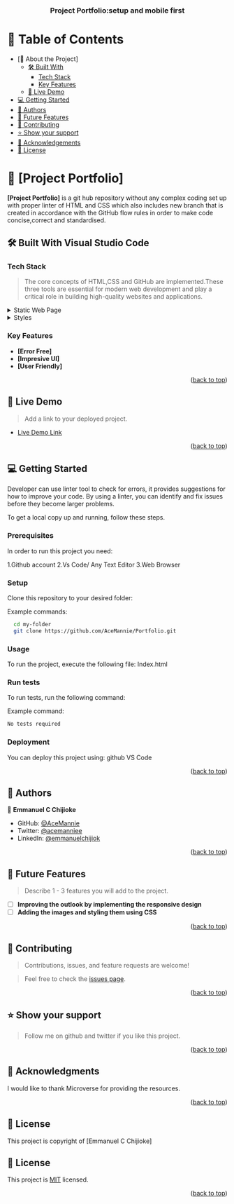 <a name="readme-top"></a>

<!--
HOW TO USE:
This is an example of how you may give instructions on setting up your project locally.

Modify this file to match your project and remove sections that don't apply.

REQUIRED SECTIONS:
- Table of Contents
- About the Project
  - Built With
  - Live Demo
- Getting Started
- Authors
- Future Features
- Contributing
- Show your support
- Acknowledgements
- License

OPTIONAL SECTIONS:
- FAQ

After you're finished please remove all the comments and instructions!
-->

<div align="center">
  <!-- You are encouraged to replace this logo with your own! Otherwise you can also remove it. -->
 <h3><b>Project Portfolio:setup and mobile first</b></h3>

</div>

<!-- TABLE OF CONTENTS -->

# 📗 Table of Contents

- [📖 About the Project]
  - [🛠 Built With](#built-with)
    - [Tech Stack](#tech-stack)
    - [Key Features](#key-features)
  - [🚀 Live Demo](#live-demo)
- [💻 Getting Started](#getting-started)
- [👥 Authors](#authors)
- [🔭 Future Features](#future-features)
- [🤝 Contributing](#contributing)
- [⭐️ Show your support](#support)
- [🙏 Acknowledgements](#acknowledgements)
- [📝 License](#license)

<!-- PROJECT DESCRIPTION -->

# 📖 [Project Portfolio] <a name="about-project"></a>

**[Project Portfolio]** is a git hub repository without any complex coding set up with proper linter of  HTML and CSS which also includes new branch that is created in accordance with the GitHub flow rules in order to make code concise,correct and standardised.

## 🛠 Built With Visual Studio Code<a name="built-with"></a>

### Tech Stack <a name="tech-stack"></a>

> The core concepts of HTML,CSS and GitHub are implemented.These three tools are essential for modern web development and play a critical role in building high-quality websites and applications.

<details>
  <summary>Static Web Page</summary>
  
</details>

<details>
  <summary>Styles</summary>
 
</details>


<!-- Features -->

### Key Features <a name="key-features"></a>

- **[Error Free]**
- **[Impresive UI]**
- **[User Friendly]**

<p align="right">(<a href="#readme-top">back to top</a>)</p>

<!-- LIVE DEMO -->

## 🚀 Live Demo <a name="live-demo"></a>

> Add a link to your deployed project.

- [Live Demo Link](https://github.com/AceMannie/Portfolio/tree/Build-Portfolio)

<p align="right">(<a href="#readme-top">back to top</a>)</p>

<!-- GETTING STARTED -->

## 💻 Getting Started <a name="getting-started"></a>

Developer can use linter tool to check for errors, it provides suggestions for how to improve your code. By using a linter, you can identify and fix issues before they become larger problems.

To get a local copy up and running, follow these steps.

### Prerequisites

In order to run this project you need:

1.Github account
2.Vs Code/ Any Text Editor
3.Web Browser

### Setup

Clone this repository to your desired folder:


Example commands:

```sh
  cd my-folder
  git clone https://github.com/AceMannie/Portfolio.git
```

### Usage

To run the project, execute the following file:
Index.html
<!--
Example command:

```sh
  rails server
```
--->

### Run tests

To run tests, run the following command:


Example command:

```sh
No tests required 
```


### Deployment

You can deploy this project using:
github VS Code 

<!--
Example:

```sh

```
 -->

<p align="right">(<a href="#readme-top">back to top</a>)</p>

<!-- AUTHORS -->

## 👥 Authors <a name="authors"></a>

👤 **Emmanuel C Chijioke**

- GitHub: [@AceMannie](https://github.com/AceMannie)
- Twitter: [@acemanniee](https://twitter.com/acemanniee)
- LinkedIn: [@emmanuelchijiok](https://www.linkedin.com/in/emmanuel-chijioke-34383b261/)


<p align="right">(<a href="#readme-top">back to top</a>)</p>

<!-- FUTURE FEATURES -->

## 🔭 Future Features <a name="future-features"></a>

> Describe 1 - 3 features you will add to the project.

- [ ] **Improving the outlook by implementing the responsive design**
- [ ] **Adding the images and styling them using CSS**

<p align="right">(<a href="#readme-top">back to top</a>)</p>

<!-- CONTRIBUTING -->

## 🤝 Contributing <a name="contributing"></a>

> Contributions, issues, and feature requests are welcome!

> Feel free to check the [issues page](../../issues/).

<p align="right">(<a href="#readme-top">back to top</a>)</p>

<!-- SUPPORT -->

## ⭐️ Show your support <a name="support"></a>

> Follow me on github and twitter if you like this project.


<p align="right">(<a href="#readme-top">back to top</a>)</p>

<!-- ACKNOWLEDGEMENTS -->

## 🙏 Acknowledgments <a name="acknowledgements"></a>


I would like to thank Microverse for providing the resources.


<p align="right">(<a href="#readme-top">back to top</a>)</p>

<!-- LICENSE -->

## 📝 License <a name="license"></a>

This project is copyright of [Emmanuel C Chijioke]



## 📝 License <a name="license"></a>

This project is [MIT](LICENSE.md) licensed.

<p align="right">(<a href="#readme-top">back to top</a>)</p>
